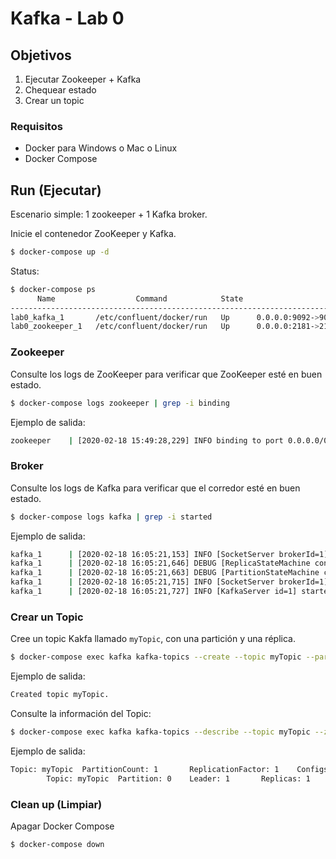 # Kafka - Lab 0 

## Objetivos

 1) Ejecutar Zookeeper + Kafka
 2) Chequear estado
 3) Crear un topic

### Requisitos

 * Docker para Windows o Mac o Linux
 * Docker Compose 

## Run (Ejecutar)
Escenario simple: 1 zookeeper + 1 Kafka broker.

Inicie el contenedor ZooKeeper y Kafka.

```sh
$ docker-compose up -d
```

Status: 

```sh
$ docker-compose ps
      Name                  Command            State                     Ports
-------------------------------------------------------------------------------------------------
lab0_kafka_1       /etc/confluent/docker/run   Up      0.0.0.0:9092->9092/tcp
lab0_zookeeper_1   /etc/confluent/docker/run   Up      0.0.0.0:2181->2181/tcp, 2888/tcp, 3888/tcp
```

### Zookeeper 

Consulte los logs de ZooKeeper para verificar que ZooKeeper esté en buen estado.

```sh
$ docker-compose logs zookeeper | grep -i binding
```

Ejemplo de salida: 

```sh
zookeeper    | [2020-02-18 15:49:28,229] INFO binding to port 0.0.0.0/0.0.0.0:2181 (org.apache.zookeeper.server.NIOServerCnxnFactory)
```

### Broker 

Consulte los logs de Kafka para verificar que el corredor esté en buen estado.

```sh
$ docker-compose logs kafka | grep -i started
```

Ejemplo de salida: 

```sh
kafka_1      | [2020-02-18 16:05:21,153] INFO [SocketServer brokerId=1] Started 2 acceptor threads for data-plane (kafka.network.SocketServer)
kafka_1      | [2020-02-18 16:05:21,646] DEBUG [ReplicaStateMachine controllerId=1] Started replica state machine with initial state -> Map() (kafka.controller.ZkReplicaStateMachine)
kafka_1      | [2020-02-18 16:05:21,663] DEBUG [PartitionStateMachine controllerId=1] Started partition state machine with initial state -> Map() (kafka.controller.ZkPartitionStateMachine)
kafka_1      | [2020-02-18 16:05:21,715] INFO [SocketServer brokerId=1] Started data-plane processors for 2 acceptors (kafka.network.SocketServer)
kafka_1      | [2020-02-18 16:05:21,727] INFO [KafkaServer id=1] started (kafka.server.KafkaServer)
```

### Crear un Topic
Cree un topic Kakfa llamado `myTopic`, con una partición y una réplica.

```sh
$ docker-compose exec kafka kafka-topics --create --topic myTopic --partitions 1 --replication-factor 1 --if-not-exists --zookeeper host.docker.internal:2181
```

Ejemplo de salida: 

```sh
Created topic myTopic.
```

Consulte la información del Topic:

```sh
$ docker-compose exec kafka kafka-topics --describe --topic myTopic --zookeeper host.docker.internal:2181
```

Ejemplo de salida: 

```sh
Topic: myTopic  PartitionCount: 1       ReplicationFactor: 1    Configs:
        Topic: myTopic  Partition: 0    Leader: 1       Replicas: 1     Isr: 1
```

### Clean up (Limpiar)

Apagar Docker Compose

```sh
$ docker-compose down
```
